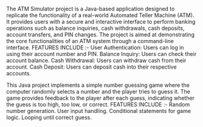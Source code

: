 The ATM Simulator project is a Java-based application designed to replicate the functionality of a real-world Automated Teller Machine (ATM). It provides users with a secure and interactive interface to perform banking operations such as balance inquiries, cash withdrawals, cash deposits, account transfers, and PIN changes. The project is aimed at demonstrating the core functionalities of an ATM system through a command-line interface.
FEATURES INCLUDE :- 
User Authentication: Users can log in using their account number and PIN.
Balance Inquiry: Users can check their account balance.
Cash Withdrawal: Users can withdraw cash from their account.
Cash Deposit: Users can deposit cash into their respective accounts.




This Java project implements a simple number guessing game where the computer randomly selects a number and the player tries to guess it. The game provides feedback to the player after each guess, indicating whether the guess is too high, too low, or correct.
FEATURES INCLUDE :-
Random number generation.
User input handling.
Conditional statements for game logic.
Looping until correct guess.
